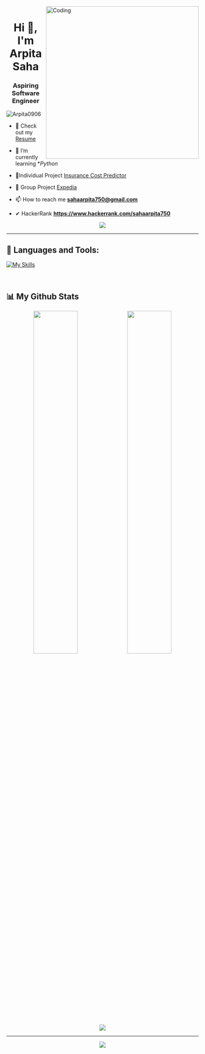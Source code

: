 <img align="right" alt="Coding" width="400" src="https://camo.githubusercontent.com/d77f5b72872906d97a0c5fa4b1ac8368240c1cdef7b5bd13e7aeaa619ad9dc0e/68747470733a2f2f7374617469632e6576656e7473636170652e6c6976652f636d6e2f696d672f636f72702f656e676167655f6275696c645f67726f772e706e67">
<h1 align="center">Hi 👋, I'm Arpita Saha</h1>
<h3 align="center">Aspiring Software Engineer</h3>



<p align="left"> <img src="https://komarev.com/ghpvc/?username=rubynarwal&label=Profile%20views&color=0e75b6&style=flat" alt="Arpita0906" /> </p>

- 💎 Check out my <a href="" target="_blank" >Resume</a>
 
- 🌱 I’m currently learning **Python*

- 👩Individual Project [Insurance Cost Predictor](https://github.com/Arpita0906/Medical_insurance_cost_predictor)

- 🤝 Group Project [Expedia](https://github.com/Shishir-1995/Expedia.git)

- 📫 How to reach me **sahaarpita750@gmail.com**

- ✔ HackerRank **https://www.hackerrank.com/sahaarpita750**
    
 <p align="center" color:"red">
     <a href="https://github.com/DenverCoder1/readme-typing-svg">
          <img src="https://readme-typing-svg.demolab.com/?lines=Hi! Arpita Saha here ®🌏; I am a Software Engineer 🏻‍💻; interested in Coding 🤗 ;Curious%20to%20learn%20new%20technology !&font=Fira%20Code&center=true&width=440&height=45&color=#37bcf7&vCenter=true&size=22&pause=1000"></a>
      </p>

---

## 🚀 Languages and Tools:


[![My Skills](https://skillicons.dev/icons?i=js,html,css,bootstrap,py,flask,cpp,c,git,eclipse,vscode)](https://skillicons.dev)

<br>

## 📊 My Github Stats

<p align="center">
  <img width="48%" src="https://github-readme-stats.vercel.app/api?username=Arpita0906&show_icons=true&theme=tokyonight" />
  <img width="48%" src="https://github-readme-streak-stats.herokuapp.com/?user=Arpita0906&theme=tokyonight" />
 <img src="https://github-readme-stats.vercel.app/api/top-langs/?username=Arpita0906&theme=tokyonight" align="center" />
</p>


---
<div align="center"  >
  <a href="https://github.com/ryo-ma/github-profile-trophy">
    <img src="https://github-profile-trophy.vercel.app/?username=Arpita0906&column=7&theme=onedark"" />
  </a>
<div>

<br>
 
